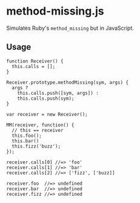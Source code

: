 # method-missing.js

Simulates Ruby's `method_missing` but in JavaScript.

## Usage

    function Receiver() {
      this.calls = [];
    }

    Receiver.prototype.methodMissing(sym, args) {
      args ?
        this.calls.push([sym, args]) :
        this.calls.push(sym);
    }

    var receiver = new Receiver();

    MM(receiver, function() {
      // this == receiver
      this.foo();
      this.bar()
      this.fizz('buzz');
    });

    receiver.calls[0] //=> 'foo'
    receiver.calls[1] //=> 'bar'
    receiver.calls[2] //=> ['fizz', ['buzz]]

    receiver.foo  //=> undefined
    receiver.bar  //=> undefined
    receiver.fizz //=> undefined
